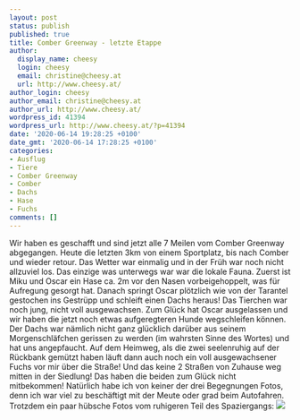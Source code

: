 ```yaml
---
layout: post
status: publish
published: true
title: Comber Greenway - letzte Etappe
author:
  display_name: cheesy
  login: cheesy
  email: christine@cheesy.at
  url: http://www.cheesy.at/
author_login: cheesy
author_email: christine@cheesy.at
author_url: http://www.cheesy.at/
wordpress_id: 41394
wordpress_url: http://www.cheesy.at/?p=41394
date: '2020-06-14 19:28:25 +0100'
date_gmt: '2020-06-14 17:28:25 +0100'
categories:
- Ausflug
- Tiere
- Comber Greenway
- Comber
- Dachs
- Hase
- Fuchs
comments: []
---
```

Wir haben es geschafft und sind jetzt alle 7 Meilen vom Comber Greenway abgegangen. Heute die letzten 3km von einem Sportplatz, bis nach Comber und wieder retour. Das Wetter war einmalig und in der Früh war noch nicht allzuviel los.
Das einzige was unterwegs war war die lokale Fauna. Zuerst ist Miku und Oscar ein Hase ca. 2m vor den Nasen vorbeigehoppelt, was für Aufregung gesorgt hat. Danach springt Oscar plötzlich wie von der Tarantel gestochen ins Gestrüpp und schleift einen Dachs heraus! Das Tierchen war noch jung, nicht voll ausgewachsen. Zum Glück hat Oscar ausgelassen und wir haben die jetzt noch etwas aufgeregteren Hunde wegschleifen können. Der Dachs war nämlich nicht ganz glücklich darüber aus seinem Morgenschläfchen gerissen zu werden (im wahrsten Sinne des Wortes) und hat uns angepfaucht.
Auf dem Heimweg, als die zwei seelenruhig auf der Rückbank gemützt haben läuft dann auch noch ein voll ausgewachsener Fuchs vor mir über die Straße! Und das keine 2 Straßen von Zuhause weg mitten in der Siedlung! Das haben die beiden zum Glück nicht mitbekommen!
Natürlich habe ich von keiner der drei Begegnungen Fotos, denn ich war viel zu beschäftigt mit der Meute oder grad beim Autofahren. Trotzdem ein paar hübsche Fotos vom ruhigeren Teil des Spaziergangs:
[![](http://www.cheesy.at/wp-content/uploads/Greenway-012.jpg)](http://www.cheesy.at/fotos/ausfluege/2020-2/comber-greenway-letzte-etappe/)
